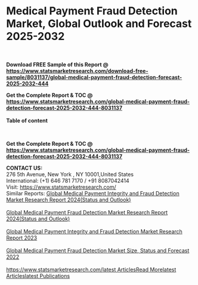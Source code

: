 <h1>Medical Payment Fraud Detection Market, Global Outlook and Forecast 2025-2032</h1><br/><p><strong>Download FREE Sample of this Report @ <a href="https://www.statsmarketresearch.com/download-free-sample/8031137/global-medical-payment-fraud-detection-forecast-2025-2032-444">https://www.statsmarketresearch.com/download-free-sample/8031137/global-medical-payment-fraud-detection-forecast-2025-2032-444</a></strong></p><div><b>Get the Complete Report & TOC @ <a href="https://www.statsmarketresearch.com/global-medical-payment-fraud-detection-forecast-2025-2032-444-8031137">https://www.statsmarketresearch.com/global-medical-payment-fraud-detection-forecast-2025-2032-444-8031137</a></b></div><br><b>Table of content</b><p><br><div><b>Get the Complete Report & TOC @ <a href="https://www.statsmarketresearch.com/global-medical-payment-fraud-detection-forecast-2025-2032-444-8031137">https://www.statsmarketresearch.com/global-medical-payment-fraud-detection-forecast-2025-2032-444-8031137</a></b></div></p> <b>CONTACT US:</b><br>276 5th Avenue, New York , NY 10001,United States<br>International: (+1) 646 781 7170 / +91 8087042414<br>Visit: <a href="https://www.statsmarketresearch.com/">https://www.statsmarketresearch.com/</a><br>Similar Reports: <a href="https://www.statsmarketresearch.com/global-medical-payment-fraud-detection-forecast-2025-2032-444-8031137">Global Medical Payment Integrity and Fraud Detection Market Research Report 2024(Status and Outlook)</a><br/><br/><a href="https://www.statsmarketresearch.com/global-medical-payment-fraud-detection-forecast-2025-2032-444-8031137">Global Medical Payment Fraud Detection Market Research Report 2024(Status and Outlook)</a><br/><br/><a href="https://www.statsmarketresearch.com/global-medical-payment-fraud-detection-forecast-2025-2032-444-8031137">Global Medical Payment Integrity and Fraud Detection Market Research Report 2023</a><br/><br/><a href="https://www.statsmarketresearch.com/global-medical-payment-fraud-detection-forecast-2025-2032-444-8031137">Global Medical Payment Fraud Detection Market Size, Status and Forecast 2022</a><br/><br/><a href="https://gyeongbokgung.com">https://www.statsmarketresearch.com/</a><a href="https://hallyeomaritime.com">latest Articles</a><a href="https://jingwansa.com">Read More</a><a href=https://nguoiviet.jp/">latest Articles</a><a href="https://www.intelmarketresearch.com/">latest Publications</a>